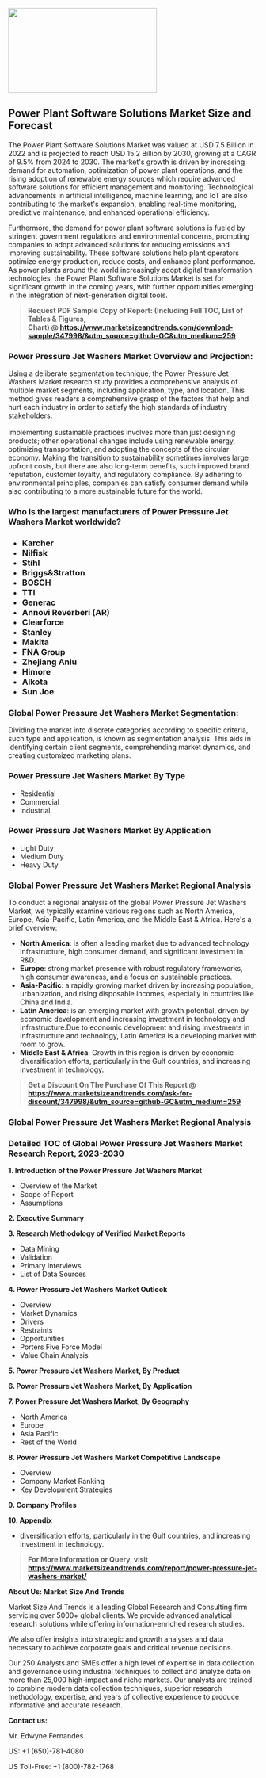 <p><img class="alignnone size-medium wp-image-20088" src="https://ffe5etoiles.com/wp-content/uploads/2024/12/MST1-300x171.png" alt="" width="300" height="171" /></p><h2>Power Plant Software Solutions Market Size and Forecast</h2><p>The Power Plant Software Solutions Market was valued at USD 7.5 Billion in 2022 and is projected to reach USD 15.2 Billion by 2030, growing at a CAGR of 9.5% from 2024 to 2030. The market's growth is driven by increasing demand for automation, optimization of power plant operations, and the rising adoption of renewable energy sources which require advanced software solutions for efficient management and monitoring. Technological advancements in artificial intelligence, machine learning, and IoT are also contributing to the market's expansion, enabling real-time monitoring, predictive maintenance, and enhanced operational efficiency.</p><p>Furthermore, the demand for power plant software solutions is fueled by stringent government regulations and environmental concerns, prompting companies to adopt advanced solutions for reducing emissions and improving sustainability. These software solutions help plant operators optimize energy production, reduce costs, and enhance plant performance. As power plants around the world increasingly adopt digital transformation technologies, the Power Plant Software Solutions Market is set for significant growth in the coming years, with further opportunities emerging in the integration of next-generation digital tools.</p></p><blockquote id="" class=""><strong>Request PDF Sample Copy of Report: (Including Full TOC, List of Tables &amp; Figures, Chart)&nbsp;@&nbsp;<strong><a href="https://www.marketsizeandtrends.com/download-sample/347998/&utm_source=github-GC&utm_medium=259" target="_blank">https://www.marketsizeandtrends.com/download-sample/347998/&utm_source=github-GC&utm_medium=259</a></strong></strong></blockquote><h3 id="" class="">Power Pressure Jet Washers Market&nbsp;Overview and Projection:</h3><p id="" class="">Using a deliberate segmentation technique, the Power Pressure Jet Washers Market research study provides a comprehensive analysis of multiple market segments, including application, type, and location. This method gives readers a comprehensive grasp of the factors that help and hurt each industry in order to satisfy the high standards of industry stakeholders. <br /> <br />Implementing sustainable practices involves more than just designing products; other operational changes include using renewable energy, optimizing transportation, and adopting the concepts of the circular economy. Making the transition to sustainability sometimes involves large upfront costs, but there are also long-term benefits, such improved brand reputation, customer loyalty, and regulatory compliance. By adhering to environmental principles, companies can satisfy consumer demand while also contributing to a more sustainable future for the world.</p><h3 id="" class="">Who is the largest manufacturers of&nbsp;Power Pressure Jet Washers Market worldwide?</h3><h3 class=""><p><ul><li>Karcher </li><li> Nilfisk </li><li> Stihl </li><li> Briggs&Stratton </li><li> BOSCH </li><li> TTI </li><li> Generac </li><li> Annovi Reverberi (AR) </li><li> Clearforce </li><li> Stanley </li><li> Makita </li><li> FNA Group </li><li> Zhejiang Anlu </li><li> Himore </li><li> Alkota </li><li> Sun Joe</li></ul></p></h3><h3 id="" class="">Global&nbsp;Power Pressure Jet Washers Market Segmentation:</h3><p id="" class="">Dividing the market into discrete categories according to specific criteria, such type and application, is known as segmentation analysis. This aids in identifying certain client segments, comprehending market dynamics, and creating customized marketing plans.</p><h3 id="" class="">Power Pressure Jet Washers Market&nbsp;By Type</h3><p><p><ul><li>Residential</li><li> Commercial</li><li> Industrial</p></li></ul></p></p><h3 id="" class="">Power Pressure Jet Washers Market&nbsp;By Application</h3><p class=""><p><ul><li>Light Duty</li><li> Medium Duty</li><li> Heavy Duty</li></ul></p></p><h3 id="" class="">Global Power Pressure Jet Washers Market Regional Analysis</h3><p id="" class="">To conduct a regional analysis of the global Power Pressure Jet Washers Market, we typically examine various regions such as North America, Europe, Asia-Pacific, Latin America, and the Middle East &amp; Africa. Here's a brief overview:</p><ul><li><strong>North America</strong>: is often a leading market due to advanced technology infrastructure, high consumer demand, and significant investment in R&amp;D.</li><li><strong>Europe</strong>: strong market presence with robust regulatory frameworks, high consumer awareness, and a focus on sustainable practices.</li><li><strong>Asia-Pacific</strong>: a rapidly growing market driven by increasing population, urbanization, and rising disposable incomes, especially in countries like China and India.</li><li><strong>Latin America</strong>: is an emerging market with growth potential, driven by economic development and increasing investment in technology and infrastructure.Due to economic development and rising investments in infrastructure and technology, Latin America is a developing market with room to grow.</li><li><strong>Middle East &amp; Africa</strong>: Growth in this region is driven by economic diversification efforts, particularly in the Gulf countries, and increasing investment in technology.</li></ul><blockquote id="" class=""><strong>Get a Discount On The Purchase Of This Report @ <strong><a href="https://www.marketsizeandtrends.com/ask-for-discount/347998/&utm_source=github-GC&utm_medium=259" target="_blank">https://www.marketsizeandtrends.com/ask-for-discount/347998/&utm_source=github-GC&utm_medium=259</a></strong></strong></blockquote><h3 id="" class="">Global Power Pressure Jet Washers Market Regional Analysis</h3><h3 id="" class="">Detailed TOC of Global Power Pressure Jet Washers Market Research Report, 2023-2030</h3><p id="" class=""><strong>1. Introduction of the Power Pressure Jet Washers Market</strong></p><ul><li>Overview of the Market</li><li>Scope of Report</li><li>Assumptions</li></ul><p id="" class=""><strong>2. Executive Summary</strong></p><p id="" class=""><strong>3. Research Methodology of Verified Market Reports</strong></p><ul><li>Data Mining</li><li>Validation</li><li>Primary Interviews</li><li>List of Data Sources</li></ul><p id="" class=""><strong>4. Power Pressure Jet Washers Market Outlook</strong></p><ul><li>Overview</li><li>Market Dynamics</li><li>Drivers</li><li>Restraints</li><li>Opportunities</li><li>Porters Five Force Model</li><li>Value Chain Analysis</li></ul><p id="" class=""><strong>5. Power Pressure Jet Washers Market, By Product</strong></p><p id="" class=""><strong>6. Power Pressure Jet Washers Market, By Application</strong></p><p id="" class=""><strong>7. Power Pressure Jet Washers Market, By Geography</strong></p><ul><li>North America</li><li>Europe</li><li>Asia Pacific</li><li>Rest of the World</li></ul><p id="" class=""><strong>8. Power Pressure Jet Washers Market Competitive Landscape</strong></p><ul><li>Overview</li><li>Company Market Ranking</li><li>Key Development Strategies</li></ul><p id="" class=""><strong>9. Company Profiles</strong></p><p id="" class=""><strong>10. Appendix</strong></p><ul><li>diversification efforts, particularly in the Gulf countries, and increasing investment in technology.</li></ul><blockquote id="" class=""><strong>For More Information or Query, visit <strong><strong><a href="https://www.marketsizeandtrends.com/report/power-pressure-jet-washers-market/" target="_blank">https://www.marketsizeandtrends.com/report/power-pressure-jet-washers-market/</a></strong></strong></strong></blockquote><p id="" class=""><strong>About Us: Market Size And Trends</strong></p><p id="" class="">Market Size And Trends is a leading Global Research and Consulting firm servicing over 5000+ global clients. We provide advanced analytical research solutions while offering information-enriched research studies.</p><p id="" class="">We also offer insights into strategic and growth analyses and data necessary to achieve corporate goals and critical revenue decisions.</p><p id="" class="">Our 250 Analysts and SMEs offer a high level of expertise in data collection and governance using industrial techniques to collect and analyze data on more than 25,000 high-impact and niche markets. Our analysts are trained to combine modern data collection techniques, superior research methodology, expertise, and years of collective experience to produce informative and accurate research.</p><p id="" class=""><strong>Contact us:</strong></p><p id="" class="">Mr. Edwyne Fernandes</p><p id="" class="">US: +1 (650)-781-4080</p><p id="" class="">US Toll-Free: +1 (800)-782-1768</p>
